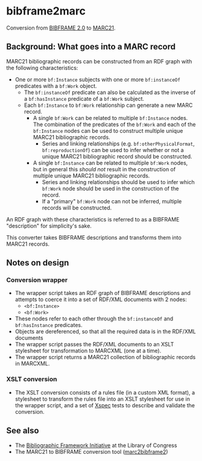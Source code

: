 # bibframe2marc

Conversion from [BIBFRAME 2.0](http://www.loc.gov/bibframe/) to [MARC21](http://www.loc.gov/marc/).

## Background: What goes into a MARC record

MARC21 bibliographic records can be constructed from an RDF graph with the following characteristics:

* One or more `bf:Instance` subjects with one or more `bf:instanceOf` predicates with a `bf:Work` object.
  * The `bf:instanceOf` predicate can also be calculated as the inverse of a `bf:hasInstance` predicate of a `bf:Work` subject.
  * Each `bf:Instance` to `bf:Work` relationship can generate a new MARC record.
    * A single `bf:Work` can be related to multiple `bf:Instance` nodes. The combination of the predicates of the `bf:Work` and each of the `bf:Instance` nodes can be used to construct multiple unique MARC21 bibliographic records.
      * Series and linking relationships (e.g. `bf:otherPhysicalFormat`, `bf:reproductionOf`) can be used to infer whether or not a unique MARC21 bibliographic record should be constructed.
    * A single `bf:Instance` can be related to multiple `bf:Work` nodes, but in general this _should not_ result in the construction of multiple unique MARC21 bibliographic records.
      * Series and linking relationships should be used to infer which `bf:Work` node should be used in the construction of the record.
      * If a "primary" `bf:Work` node can not be inferred, multiple records will be constructed.

An RDF graph with these characteristics is referred to as a BIBFRAME "description" for simplicity's sake.

This converter takes BIBFRAME descriptions and transforms them into MARC21 records.

## Notes on design

### Conversion wrapper

* The wrapper script takes an RDF graph of BIBFRAME descriptions and attempts to coerce it into a set of RDF/XML documents with 2 nodes:
  * `<bf:Instance>`
  * `<bf:Work>`
* These nodes refer to each other through the `bf:instanceOf` and `bf:hasInstance` predicates.
* Objects are dereferenced, so that all the required data is in the RDF/XML documents
* The wrapper script passes the RDF/XML documents to an XSLT stylesheet for transformation to MARCXML (one at a time).
* The wrapper script returns a MARC21 collection of bibliographic records in MARCXML.

### XSLT conversion

* The XSLT conversion consists of a rules file (in a custom XML format), a stylesheet to transform the rules file into an XSLT stylesheet for use in the wrapper script, and a set of [Xspec](https://github.com/xspec) tests to describe and validate the conversion.

## See also

* The [Bibliographic Framework Initiative](http://www.loc.gov/bibframe/) at the Library of Congress
* The MARC21 to BIBFRAME conversion tool ([marc2bibframe2](https://github.com/lcnetdev/marc2bibframe2))
